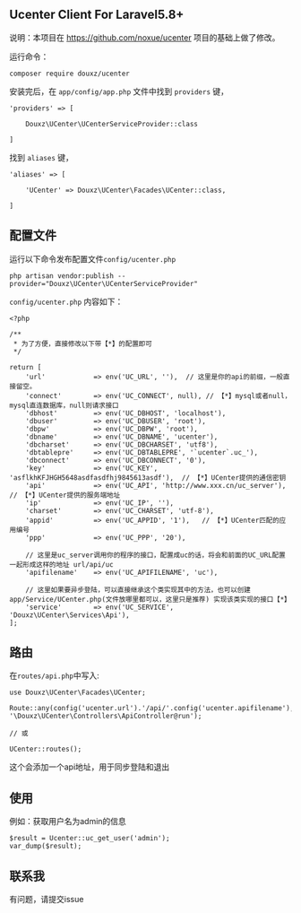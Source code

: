 ## Ucenter Client For Laravel5.8+

说明：本项目在 https://github.com/noxue/ucenter 项目的基础上做了修改。

运行命令：
~~~
composer require douxz/ucenter
~~~

安装完后，在 `app/config/app.php` 文件中找到 `providers` 键，

~~~
'providers' => [

    Douxz\UCenter\UCenterServiceProvider::class

]
~~~

找到 `aliases` 键，

~~~
'aliases' => [

    'UCenter' => Douxz\UCenter\Facades\UCenter::class,

]
~~~

## 配置文件
运行以下命令发布配置文件`config/ucenter.php`
~~~
php artisan vendor:publish --provider="Douxz\UCenter\UCenterServiceProvider"
~~~
`config/ucenter.php` 内容如下：

```
<?php

/**
 * 为了方便，直接修改以下带【*】的配置即可
 */

return [
    'url'            => env('UC_URL', ''),  // 这里是你的api的前缀，一般直接留空。
    'connect'        => env('UC_CONNECT', null), // 【*】mysql或者null，mysql直连数据库，null则请求接口
    'dbhost'         => env('UC_DBHOST', 'localhost'),
    'dbuser'         => env('UC_DBUSER', 'root'),
    'dbpw'           => env('UC_DBPW', 'root'),
    'dbname'         => env('UC_DBNAME', 'ucenter'),
    'dbcharset'      => env('UC_DBCHARSET', 'utf8'),
    'dbtablepre'     => env('UC_DBTABLEPRE', '`ucenter`.uc_'),
    'dbconnect'      => env('UC_DBCONNECT', '0'),
    'key'            => env('UC_KEY', 'asflkhKFJHGH5648asdfasdfhj9845613asdf'),  // 【*】UCenter提供的通信密钥
    'api'            => env('UC_API', 'http://www.xxx.cn/uc_server'),         // 【*】UCenter提供的服务端地址
    'ip'             => env('UC_IP', ''),
    'charset'        => env('UC_CHARSET', 'utf-8'),
    'appid'          => env('UC_APPID', '1'),   // 【*】UCenter匹配的应用编号
    'ppp'            => env('UC_PPP', '20'),

    // 这里是uc_server调用你的程序的接口，配置成uc的话，将会和前面的UC_URL配置一起形成这样的地址 url/api/uc
    'apifilename'    => env('UC_APIFILENAME', 'uc'),

    // 这里如果要异步登陆，可以直接继承这个类实现其中的方法，也可以创建app/Service/UCenter.php(文件放哪里都可以，这里只是推荐) 实现该类实现的接口【*】
    'service'        => env('UC_SERVICE', 'Douxz\UCenter\Services\Api'),
];

```

## 路由

在`routes/api.php`中写入:
~~~
use Douxz\UCenter\Facades\UCenter;

Route::any(config('ucenter.url').'/api/'.config('ucenter.apifilename'), '\Douxz\UCenter\Controllers\ApiController@run');

// 或

UCenter::routes();
~~~
这个会添加一个api地址，用于同步登陆和退出

## 使用
例如：获取用户名为admin的信息
~~~
$result = Ucenter::uc_get_user('admin');
var_dump($result);
~~~


## 联系我
有问题，请提交issue
